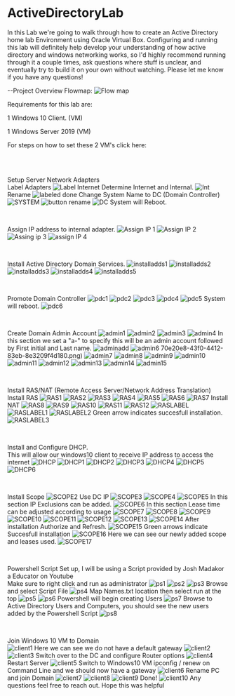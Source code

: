 # ActiveDirectoryLab
In this Lab we're going to walk through how to create an Active Directory home lab Environment using Oracle Virtual Box. Configuring and running this lab will definitely help develop your understanding of how active directory and windows networking works, so I'd highly recommend running through it a couple times, ask questions where stuff is unclear, and eventually try to build it on your own without watching. Please let me know if you have any questions!


--Project Overview Flowmap:
![Flow map ](https://user-images.githubusercontent.com/107056915/172675842-3184752e-6d4e-49b5-8c07-b9d6e96591d5.png)

<p>Requirements for this lab are: </p>
<p>1 Windows 10 Client. (VM)</p>
<p>1 Windows Server 2019 (VM) </p>
<p>For steps on how to set these 2 VM's click here:</p>
<br>
<br>

Setup Server Network Adapters 
<br>
Label Adapters
![Label Internet](https://user-images.githubusercontent.com/107056915/172684263-2428e781-18aa-4776-8170-c4c245d64016.png)
Determine Internet and Internal.
![Int](https://user-images.githubusercontent.com/107056915/172686256-e98d8b77-a51f-4842-b2dd-bbcd6877d05c.png)
Rename 
![labeled done](https://user-images.githubusercontent.com/107056915/172686517-f5236d22-2bb8-4bcc-8c50-fca234ccf2a0.png)
Change System Name to DC (Domain Controller)
![SYSTEM](https://user-images.githubusercontent.com/107056915/172686686-22b9a3eb-4745-486f-ae3a-0920bcfaf0a3.png)
![button rename](https://user-images.githubusercontent.com/107056915/172686703-6c6f44c0-0757-4761-94a3-97bc8e589f9c.png)
![DC](https://user-images.githubusercontent.com/107056915/172686715-ec05aedf-1e03-470a-85a4-1b8e93429286.png)
System will Reboot.

<br>

Assign IP address to internal adapter.
![Assign IP 1](https://user-images.githubusercontent.com/107056915/172696971-0801e060-46a2-480e-b393-d296e976da0e.png)
![Assign IP 2](https://user-images.githubusercontent.com/107056915/172696991-96c70940-540e-4832-b652-8e71afc0eca0.png)
![Assing ip 3](https://user-images.githubusercontent.com/107056915/172697061-7ce8e8cb-7190-4fa6-848c-b71d2dba7309.png)
![assign IP 4](https://user-images.githubusercontent.com/107056915/172696993-e6416426-463c-46c4-9fdd-8576b83f565f.png)

<br>

Install Active Directory Domain Services.
![installadds1](https://user-images.githubusercontent.com/107056915/172698612-543fb52c-3a46-4ad7-9d6a-a6dc3e174092.png)
![installadds2](https://user-images.githubusercontent.com/107056915/172698623-863b7960-ef78-4dc6-b862-1cfd71819125.png)
![installadds3](https://user-images.githubusercontent.com/107056915/172698635-68340ae5-34c3-42a4-9958-eb404a16e5e8.png)
![installadds4](https://user-images.githubusercontent.com/107056915/172698651-88000a39-a368-4595-8b7c-29b158bad024.png)
![installadds5](https://user-images.githubusercontent.com/107056915/172698668-60227b14-70ad-4ca3-b236-9de1fde416e9.png)

<br>

Promote Domain Controller
![pdc1](https://user-images.githubusercontent.com/107056915/172701121-31983577-75f7-420f-8f2e-dd4a8d80e831.png)
![pdc2](https://user-images.githubusercontent.com/107056915/172701266-fe176c9d-974c-4efd-a47f-5f456306197c.png)
![pdc3](https://user-images.githubusercontent.com/107056915/172701279-3bde6a39-d614-4616-aee9-84976558ca59.png)
![pdc4](https://user-images.githubusercontent.com/107056915/172701291-8cb8ef07-3c11-48ae-9245-d25193738261.png)
![pdc5](https://user-images.githubusercontent.com/107056915/172701304-1f06cc3c-b6dc-4b91-8d24-c4dcdc77e617.png)
System will reboot.
![pdc6](https://user-images.githubusercontent.com/107056915/172701319-a1d359d2-75ab-4e70-9d6b-cf6c2e402a83.png)

<br>

Create Domain Admin Account
![admin1](https://user-images.githubusercontent.com/107056915/172871252-87a12308-7bc3-4a19-8c46-43549e38bd78.png)
![admin2](https://user-images.githubusercontent.com/107056915/172871260-e40310ed-27ee-4647-82b4-96b77c5acd40.png)
![admin3](https://user-images.githubusercontent.com/107056915/172871270-83c31086-65f4-4702-a154-e67e94cdbc37.png)
![admin4](https://user-images.githubusercontent.com/107056915/172871277-0ef7deec-ecc8-4da6-a6a7-00f86c473353.png)
In this section we set a "a-" to specify this will be an admin account followed by First initial and Last name.
![adminadd](https://user-images.githubusercontent.com/107056915/172874163-7ba3d435-a2a2-4362-a31e-704ca8bb86fe.png)
![admin6](https://user-images.githubusercontent.com/107056915/172871293-ff6f56d6-c094-498c-ab25-19012dcd4f09.png)
70e20e8-43f0-4412-83eb-8e3209f4d180.png)
![admin7](https://user-images.githubusercontent.com/107056915/172871339-fe658c32-60b4-4c95-904d-814538a971cc.png)
![admin8](https://user-images.githubusercontent.com/107056915/172871347-d5b0839d-1daa-4398-b655-3061d7b5d15a.png)
![admin9](https://user-images.githubusercontent.com/107056915/172871450-de456602-e1c2-41eb-be89-64cd2547a0a2.png)
![admin10](https://user-images.githubusercontent.com/107056915/172871457-c1e79eaf-2e0b-4c2b-a96b-a942c7f85c03.png)
![admin11](https://user-images.githubusercontent.com/107056915/172871492-5f39aad7-c9b1-41fc-b1c2-cafdec3bc0b0.png)
![admin12](https://user-images.githubusercontent.com/107056915/172871502-0835799d-168d-4c9d-83a0-9f7d1488ea9b.png)
![admin13](https://user-images.githubusercontent.com/107056915/172871542-93869146-dc74-4322-85c4-39569676d52b.png)
![admin14](https://user-images.githubusercontent.com/107056915/172871545-7cfe29b0-789e-41e2-b1ce-81614fb32458.png)
![admin15](https://user-images.githubusercontent.com/107056915/172871564-93a0479b-c4f4-4c4e-97e2-76eae5d2a61b.png)

<br>

Install RAS/NAT (Remote Access Server/Network Address Translation)
<br>
Install RAS
![RAS1](https://user-images.githubusercontent.com/107056915/172879459-5c80e481-3bc2-4899-a445-fc46c44f42cd.png)
![RAS2](https://user-images.githubusercontent.com/107056915/172879466-c43c692d-6a9f-4d56-b629-55bd103c96b1.png)
![RAS3](https://user-images.githubusercontent.com/107056915/172879552-d687c683-f21c-4c5b-b9a6-634046f173a9.png)
![RAS4](https://user-images.githubusercontent.com/107056915/172879555-5761493b-60f5-49af-a911-08b392186126.png)
![RAS5](https://user-images.githubusercontent.com/107056915/172879601-e8522f8d-5dad-4294-a848-6e44c0de9154.png)
![RAS6](https://user-images.githubusercontent.com/107056915/172879606-4daa8d62-8073-4c93-835a-5f387179a547.png)
![RAS7](https://user-images.githubusercontent.com/107056915/172879653-b0c7fd42-d174-49ed-9266-4c4440621b65.png)
Install NAT
![RAS8](https://user-images.githubusercontent.com/107056915/172879658-75ddc7ae-8157-4818-9fd1-79600acac0cf.png)
![RAS9](https://user-images.githubusercontent.com/107056915/172879697-a7a6c998-113b-439c-913e-006b50143e50.png)
![RAS10](https://user-images.githubusercontent.com/107056915/172879700-6de73d38-bc0b-46d7-9b46-72ba3852f696.png)
![RAS11](https://user-images.githubusercontent.com/107056915/172879729-6b9bc533-c844-47fc-b8da-62e59ab20e30.png)
![RAS12](https://user-images.githubusercontent.com/107056915/172879738-43de4c26-1ed8-4c43-b692-3cdde8a01a72.png)
![RASLABEL](https://user-images.githubusercontent.com/107056915/172879860-54883cbe-c0ad-4be0-8c7b-502586d2a9a6.png)
![RASLABEL1](https://user-images.githubusercontent.com/107056915/172879864-1b09e705-be3b-4287-8d9e-62b167086c0f.png)
![RASLABEL2](https://user-images.githubusercontent.com/107056915/172879919-dde21f84-9199-4f7c-9258-c3f33b632986.png)
Green arrow indicates succesfull installation.
![RASLABEL3](https://user-images.githubusercontent.com/107056915/172879923-0dcb21c6-aed6-4de8-bfaa-d57000aa0143.png)

<br>

Install and Configure DHCP.
<br>
This will allow our windows10 client to receive IP address to access the internet
![DHCP](https://user-images.githubusercontent.com/107056915/172888478-05e18a63-3087-4294-b22e-14c3401036c6.png)
![DHCP1](https://user-images.githubusercontent.com/107056915/172888512-f07c7a56-39bd-4eb4-9457-b29ed7ad5f2e.png)
![DHCP2](https://user-images.githubusercontent.com/107056915/172888531-34db037b-4f62-48b5-822a-65d18127429c.png)
![DHCP3](https://user-images.githubusercontent.com/107056915/172888544-537d166a-8c42-4f08-bf33-8f54c854bf7a.png)
![DHCP4](https://user-images.githubusercontent.com/107056915/172888555-4576a6d3-8603-49ee-ba77-a51d6dd55809.png)
![DHCP5](https://user-images.githubusercontent.com/107056915/172888567-7d56a014-3c05-421d-8b18-6aa7d0ac8013.png)
![DHCP6](https://user-images.githubusercontent.com/107056915/172888581-9224e128-b71e-47e7-bd58-9d14939f6216.png)

<br>

Install Scope
![SCOPE2](https://user-images.githubusercontent.com/107056915/172887153-6851ecae-aeac-4a36-a686-0883d2d2eaee.png)
Use DC IP
![SCOPE3](https://user-images.githubusercontent.com/107056915/172887156-e930ede7-445f-465d-8330-cfa2e0ff7c69.png)
![SCOPE4](https://user-images.githubusercontent.com/107056915/172887186-c043cd13-68e3-4971-af1f-4e889749c9ea.png)
![SCOPE5](https://user-images.githubusercontent.com/107056915/172887191-4f7424c4-0306-4544-a996-9614ddb22241.png)
In this section IP Exclusions can be added. 
![SCOPE6](https://user-images.githubusercontent.com/107056915/172887225-675b6638-e90d-45bd-806e-adce4bc37fa0.png)
In this section Lease time can be adjusted according to usage
![SCOPE7](https://user-images.githubusercontent.com/107056915/172887233-88781a55-09ed-4031-928a-1cb71af753ea.png)
![SCOPE8](https://user-images.githubusercontent.com/107056915/172887246-bd66d3d8-6b54-47b1-a5e6-edcc44fa2e50.png)
![SCOPE9](https://user-images.githubusercontent.com/107056915/172887251-1b820753-394e-40fe-a087-1b1f84bc0a51.png)
![SCOPE10](https://user-images.githubusercontent.com/107056915/172887286-4b99751d-becc-46e6-81fa-4b8163ca45ac.png)
![SCOPE11](https://user-images.githubusercontent.com/107056915/172887290-700910e0-784c-4aeb-a9c3-8c038d9b955e.png)
![SCOPE12](https://user-images.githubusercontent.com/107056915/172887325-ebb3ada2-becb-4bcc-9563-161005b2dffc.png)
![SCOPE13](https://user-images.githubusercontent.com/107056915/172887332-e1f4dc27-723f-47ce-a9cb-cdac30cf7469.png)
![SCOPE14](https://user-images.githubusercontent.com/107056915/172887366-8bc1e708-e654-4593-afd3-a317d660b82c.png)
After installation Authorize and Refresh.
![SCOPE15](https://user-images.githubusercontent.com/107056915/172887370-7b14044c-8ae1-44ff-ab13-b9dd6aa32bac.png)
Green arrows indicate Succesfull installation
![SCOPE16](https://user-images.githubusercontent.com/107056915/172887401-06906b24-ddfa-4c15-8553-d26065c8b9ea.png)
Here we can see our newly added scope and leases used.
![SCOPE17](https://user-images.githubusercontent.com/107056915/172887404-cf492394-dab7-48d3-856e-88b7fba9c524.png)

<br>

Powershell Script Set up, I will be using a Script provided by Josh Madakor a Educator on Youtube
<br>
Make sure to right click and run as administrator
![ps1](https://user-images.githubusercontent.com/107056915/173111132-3e6b3772-e4a0-4f73-afa7-ac48dbebc826.png)
![ps2](https://user-images.githubusercontent.com/107056915/173111138-b787073c-34ee-457c-917e-4ab5ab1aab18.png)
![ps3](https://user-images.githubusercontent.com/107056915/173111154-939233b0-5880-4f52-a2f4-7d588da17d08.png)
Browse and select Script File
![ps4](https://user-images.githubusercontent.com/107056915/173111158-f716c59b-ce48-4428-a41e-19a37184a475.png)
Map Names.txt location then select run at the top
![ps5](https://user-images.githubusercontent.com/107056915/173111169-5fb99dec-77c5-4aa2-8d9e-686739036fa9.png)
![ps6](https://user-images.githubusercontent.com/107056915/173111173-023b1953-4ff6-4207-9dd1-7a044e3c073f.png)
Powershell will begin creating Users
![ps7](https://user-images.githubusercontent.com/107056915/173111187-525240b7-67d6-4589-9266-0f6186786eaa.png)
Browse to Active Directory Users and Computers, you should see the new users added by the Powershell Script
![ps8](https://user-images.githubusercontent.com/107056915/173111191-26fcad84-83f3-43ae-abb1-41d022feb006.png)

<br>

Join Windows 10 VM to Domain
<br>
![client1](https://user-images.githubusercontent.com/107056915/173119948-1aab2f09-febc-459c-9582-37cd6f14b801.png)
Here we can see we do not have a default gateway
![client2](https://user-images.githubusercontent.com/107056915/173119951-167d22b3-d35b-4fb8-a7e7-d83fe75f71b7.png)
![client3](https://user-images.githubusercontent.com/107056915/173119970-0250cff5-8f1b-48e8-871c-26d1d753873a.png)
Switch over to the DC and configure Router options
![client4](https://user-images.githubusercontent.com/107056915/173119974-18a418c6-e509-4b0b-be4a-67e9ce4c2639.png)
Restart Server
![client5](https://user-images.githubusercontent.com/107056915/173119989-b71c075d-4c6d-401e-8452-b89f26ba400e.png)
Switch to Windows10 VM ipconfig / renew on Command Line and we should now have a gateway
![client6](https://user-images.githubusercontent.com/107056915/173119993-69b74330-bc0b-451d-91e8-37b364670691.png)
Rename PC and join Domain
![client7](https://user-images.githubusercontent.com/107056915/173120003-1de14634-e895-4533-aff2-b0ef3f7c4d5d.png)
![client8](https://user-images.githubusercontent.com/107056915/173120009-40992ed4-0226-43bb-bffc-f3b83382729b.png)
![client9](https://user-images.githubusercontent.com/107056915/173120027-f4d1bf76-3dca-473e-bde0-f2c3eb9769d8.png)
Done! 
![client10](https://user-images.githubusercontent.com/107056915/173120031-881b63d8-df78-4f31-ba58-b3cd6551403b.png)
Any questions feel free to reach out. Hope this was helpful


